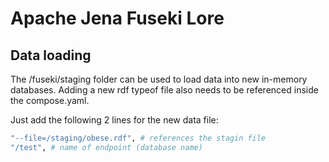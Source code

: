 # Apache Jena Fuseki Lore

## Data loading
The /fuseki/staging folder can be used to load data into new in-memory databases. Adding a new rdf typeof file also needs to be referenced inside the compose.yaml.

Just add the following 2 lines for the new data file:
```sh
"--file=/staging/obese.rdf", # references the stagin file
"/test", # name of endpoint (database name)
```
